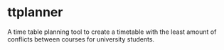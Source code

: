 # ttplanner
A time table planning tool to create a timetable with the least amount of conflicts between courses for university students.
